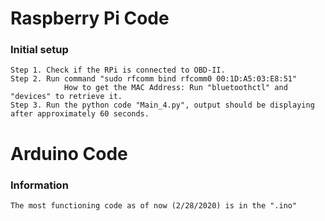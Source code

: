 # Raspberry Pi Code
### Initial setup
    Step 1. Check if the RPi is connected to OBD-II.
    Step 2. Run command "sudo rfcomm bind rfcomm0 00:1D:A5:03:E8:51"
                How to get the MAC Address: Run "bluetoothctl" and "devices" to retrieve it.
    Step 3. Run the python code "Main_4.py", output should be displaying after approximately 60 seconds.

# Arduino Code
### Information
    The most functioning code as of now (2/28/2020) is in the ".ino"
